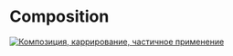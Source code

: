 # Composition
[![Композиция, каррирование, частичное применение](https://img.youtube.com/vi/ND8KQ5xjk7o/0.jpg)](https://www.youtube.com/watch?v=ND8KQ5xjk7o)
